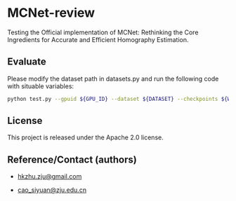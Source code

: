 # MCNet-review
Testing the Official implementation of MCNet: Rethinking the Core Ingredients for Accurate and Efficient Homography Estimation.


## Evaluate

Please modify the dataset path in datasets.py and run the following code with situable variables:
```bash
python test.py --gpuid ${GPU_ID} --dataset ${DATASET} --checkpoints ${WEIGHT_PATH}
```

## License

This project is released under the Apache 2.0 license.

## Reference/Contact (authors)
- hkzhu.zju@gmail.com

- cao_siyuan@zju.edu.cn